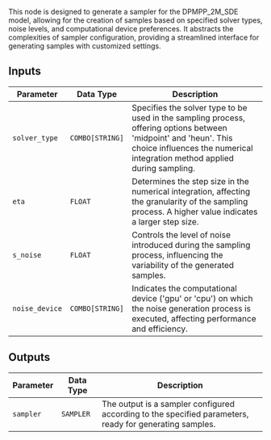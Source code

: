 
This node is designed to generate a sampler for the DPMPP_2M_SDE model, allowing for the creation of samples based on specified solver types, noise levels, and computational device preferences. It abstracts the complexities of sampler configuration, providing a streamlined interface for generating samples with customized settings.

## Inputs

| Parameter       | Data Type | Description                                                                 |
|-----------------|-------------|-----------------------------------------------------------------------------|
| `solver_type`   | `COMBO[STRING]` | Specifies the solver type to be used in the sampling process, offering options between 'midpoint' and 'heun'. This choice influences the numerical integration method applied during sampling. |
| `eta`           | `FLOAT`     | Determines the step size in the numerical integration, affecting the granularity of the sampling process. A higher value indicates a larger step size. |
| `s_noise`       | `FLOAT`     | Controls the level of noise introduced during the sampling process, influencing the variability of the generated samples. |
| `noise_device`  | `COMBO[STRING]` | Indicates the computational device ('gpu' or 'cpu') on which the noise generation process is executed, affecting performance and efficiency. |

## Outputs

| Parameter       | Data Type | Description                                                                 |
|-----------------|-------------|-----------------------------------------------------------------------------|
| `sampler`       | `SAMPLER`   | The output is a sampler configured according to the specified parameters, ready for generating samples. |
